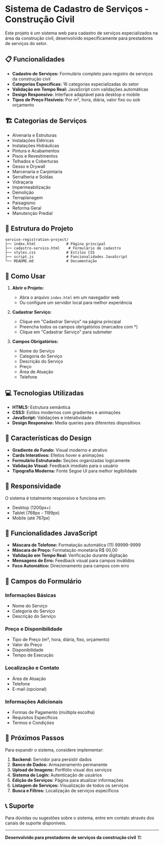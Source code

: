 # Sistema de Cadastro de Serviços - Construção Civil

Este projeto é um sistema web para cadastro de serviços especializados na área da construção civil, desenvolvido especificamente para prestadores de serviços do setor.

## 📋 Funcionalidades

- **Cadastro de Serviços:** Formulário completo para registro de serviços da construção civil
- **Categorias Específicas:** 16 categorias especializadas do setor
- **Validação em Tempo Real:** JavaScript com validações automáticas
- **Design Responsivo:** Interface adaptável para desktop e mobile
- **Tipos de Preço Flexíveis:** Por m², hora, diária, valor fixo ou sob orçamento

## 🏗️ Categorias de Serviços

- Alvenaria e Estruturas
- Instalações Elétricas
- Instalações Hidráulicas
- Pintura e Acabamentos
- Pisos e Revestimentos
- Telhados e Coberturas
- Gesso e Drywall
- Marcenaria e Carpintaria
- Serralheria e Soldas
- Vidraçaria
- Impermeabilização
- Demolição
- Terraplanagem
- Paisagismo
- Reforma Geral
- Manutenção Predial

## 📁 Estrutura do Projeto

```
service-registration-project/
├── index.html              # Página principal
├── cadastro-servico.html    # Formulário de cadastro
├── styles.css              # Estilos CSS
├── script.js               # Funcionalidades JavaScript
└── README.md               # Documentação
```

## 🚀 Como Usar

1. **Abrir o Projeto:**
   - Abra o arquivo `index.html` em um navegador web
   - Ou configure um servidor local para melhor experiência

2. **Cadastrar Serviço:**
   - Clique em "Cadastrar Serviço" na página principal
   - Preencha todos os campos obrigatórios (marcados com *)
   - Clique em "Cadastrar Serviço" para submeter

3. **Campos Obrigatórios:**
   - Nome do Serviço
   - Categoria do Serviço
   - Descrição do Serviço
   - Preço
   - Área de Atuação
   - Telefone

## 💻 Tecnologias Utilizadas

- **HTML5:** Estrutura semântica
- **CSS3:** Estilos modernos com gradientes e animações
- **JavaScript:** Validações e interatividade
- **Design Responsivo:** Media queries para diferentes dispositivos

## 🎨 Características do Design

- **Gradiente de Fundo:** Visual moderno e atrativo
- **Cards Interativos:** Efeitos hover e animações
- **Formulário Estruturado:** Seções organizadas logicamente
- **Validação Visual:** Feedback imediato para o usuário
- **Tipografia Moderna:** Fonte Segoe UI para melhor legibilidade

## 📱 Responsividade

O sistema é totalmente responsivo e funciona em:
- Desktop (1200px+)
- Tablet (768px - 1199px)
- Mobile (até 767px)

## 🔧 Funcionalidades JavaScript

- **Máscara de Telefone:** Formatação automática (11) 99999-9999
- **Máscara de Preço:** Formatação monetária R$ 00,00
- **Validação em Tempo Real:** Verificação durante digitação
- **Mensagens de Erro:** Feedback visual para campos inválidos
- **Foco Automático:** Direcionamento para campos com erro

## 📝 Campos do Formulário

### Informações Básicas
- Nome do Serviço
- Categoria do Serviço
- Descrição do Serviço

### Preço e Disponibilidade
- Tipo de Preço (m², hora, diária, fixo, orçamento)
- Valor do Preço
- Disponibilidade
- Tempo de Execução

### Localização e Contato
- Área de Atuação
- Telefone
- E-mail (opcional)

### Informações Adicionais
- Formas de Pagamento (múltipla escolha)
- Requisitos Específicos
- Termos e Condições

## 🔮 Próximos Passos

Para expandir o sistema, considere implementar:

1. **Backend:** Servidor para persistir dados
2. **Banco de Dados:** Armazenamento permanente
3. **Upload de Imagens:** Portfólio visual dos serviços
4. **Sistema de Login:** Autenticação de usuários
5. **Edição de Serviços:** Página para atualizar informações
6. **Listagem de Serviços:** Visualização de todos os serviços
7. **Busca e Filtros:** Localização de serviços específicos

## 📞 Suporte

Para dúvidas ou sugestões sobre o sistema, entre em contato através dos canais de suporte disponíveis.

---

**Desenvolvido para prestadores de serviços da construção civil** 🏗️

